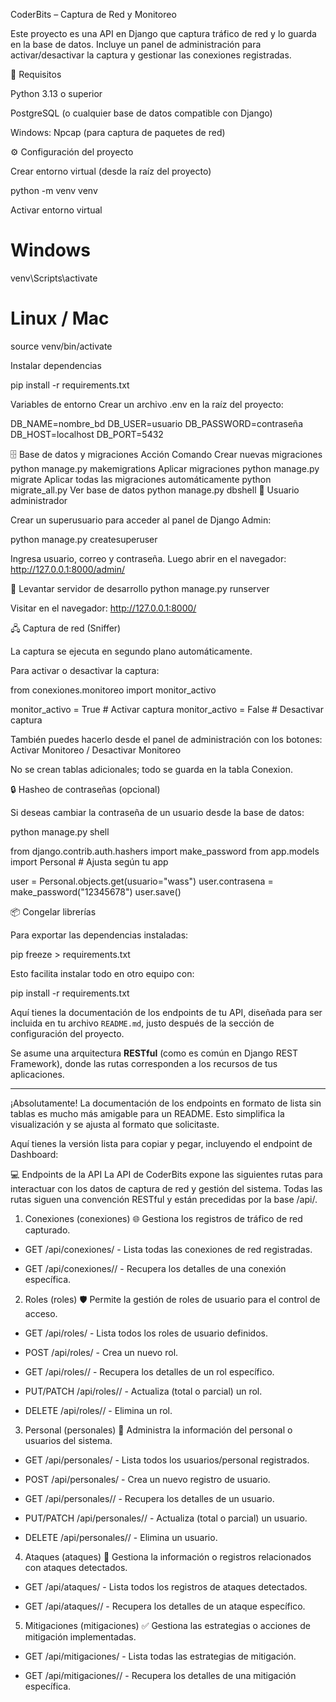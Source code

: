 CoderBits – Captura de Red y Monitoreo

Este proyecto es una API en Django que captura tráfico de red y lo guarda en la base de datos.
Incluye un panel de administración para activar/desactivar la captura y gestionar las conexiones registradas.

📌 Requisitos

Python 3.13 o superior

PostgreSQL (o cualquier base de datos compatible con Django)

Windows: Npcap
 (para captura de paquetes de red)

⚙️ Configuración del proyecto

Crear entorno virtual (desde la raíz del proyecto)

python -m venv venv


Activar entorno virtual

# Windows
venv\Scripts\activate

# Linux / Mac
source venv/bin/activate


Instalar dependencias

pip install -r requirements.txt


Variables de entorno
Crear un archivo .env en la raíz del proyecto:

DB_NAME=nombre_bd
DB_USER=usuario
DB_PASSWORD=contraseña
DB_HOST=localhost
DB_PORT=5432

🗄️ Base de datos y migraciones
Acción	Comando
Crear nuevas migraciones	python manage.py makemigrations
Aplicar migraciones	python manage.py migrate
Aplicar todas las migraciones automáticamente	python migrate_all.py
Ver base de datos	python manage.py dbshell
👤 Usuario administrador

Crear un superusuario para acceder al panel de Django Admin:

python manage.py createsuperuser


Ingresa usuario, correo y contraseña. Luego abrir en el navegador:
http://127.0.0.1:8000/admin/

🚀 Levantar servidor de desarrollo
python manage.py runserver


Visitar en el navegador:
http://127.0.0.1:8000/

🖧 Captura de red (Sniffer)

La captura se ejecuta en segundo plano automáticamente.

Para activar o desactivar la captura:

from conexiones.monitoreo import monitor_activo

monitor_activo = True   # Activar captura
monitor_activo = False  # Desactivar captura


También puedes hacerlo desde el panel de administración con los botones:
Activar Monitoreo / Desactivar Monitoreo

No se crean tablas adicionales; todo se guarda en la tabla Conexion.

🔒 Hasheo de contraseñas (opcional)

Si deseas cambiar la contraseña de un usuario desde la base de datos:

python manage.py shell

from django.contrib.auth.hashers import make_password
from app.models import Personal  # Ajusta según tu app

user = Personal.objects.get(usuario="wass")
user.contrasena = make_password("12345678")
user.save()

📦 Congelar librerías

Para exportar las dependencias instaladas:

pip freeze > requirements.txt


Esto facilita instalar todo en otro equipo con:

pip install -r requirements.txt

Aquí tienes la documentación de los endpoints de tu API, diseñada para ser incluida en tu archivo `README.md`, justo después de la sección de configuración del proyecto.

Se asume una arquitectura **RESTful** (como es común en Django REST Framework), donde las rutas corresponden a los recursos de tus aplicaciones.

---
¡Absolutamente! La documentación de los endpoints en formato de lista sin tablas es mucho más amigable para un README. Esto simplifica la visualización y se ajusta al formato que solicitaste.

Aquí tienes la versión lista para copiar y pegar, incluyendo el endpoint de Dashboard:

💻 Endpoints de la API
La API de CoderBits expone las siguientes rutas para interactuar con los datos de captura de red y gestión del sistema. Todas las rutas siguen una convención RESTful y están precedidas por la base /api/.

1. Conexiones (conexiones) 🌐
Gestiona los registros de tráfico de red capturado.

* GET /api/conexiones/ - Lista todas las conexiones de red registradas.

* GET /api/conexiones/<id>/ - Recupera los detalles de una conexión específica.

2. Roles (roles) 🛡️
Permite la gestión de roles de usuario para el control de acceso.

* GET /api/roles/ - Lista todos los roles de usuario definidos.

* POST /api/roles/ - Crea un nuevo rol.

* GET /api/roles/<id>/ - Recupera los detalles de un rol específico.

* PUT/PATCH /api/roles/<id>/ - Actualiza (total o parcial) un rol.

* DELETE /api/roles/<id>/ - Elimina un rol.

3. Personal (personales) 👤
Administra la información del personal o usuarios del sistema.

* GET /api/personales/ - Lista todos los usuarios/personal registrados.

* POST /api/personales/ - Crea un nuevo registro de usuario.

* GET /api/personales/<id>/ - Recupera los detalles de un usuario.

* PUT/PATCH /api/personales/<id>/ - Actualiza (total o parcial) un usuario.

* DELETE /api/personales/<id>/ - Elimina un usuario.

4. Ataques (ataques) 🚨
Gestiona la información o registros relacionados con ataques detectados.

* GET /api/ataques/ - Lista todos los registros de ataques detectados.

* GET /api/ataques/<id>/ - Recupera los detalles de un ataque específico.

5. Mitigaciones (mitigaciones) ✅
Gestiona las estrategias o acciones de mitigación implementadas.

* GET /api/mitigaciones/ - Lista todas las estrategias de mitigación.

* GET /api/mitigaciones/<id>/ - Recupera los detalles de una mitigación específica.